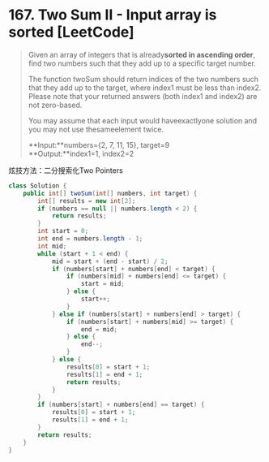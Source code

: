 # 167. Two Sum II - Input array is sorted \[LeetCode\]

> Given an array of integers that is already**sorted in ascending order**, find two numbers such that they add up to a specific target number.
>
> The function twoSum should return indices of the two numbers such that they add up to the target, where index1 must be less than index2. Please note that your returned answers \(both index1 and index2\) are not zero-based.
>
> You may assume that each input would haveexactlyone solution and you may not use thesameelement twice.
>
> **Input:**numbers={2, 7, 11, 15}, target=9  
> **Output:**index1=1, index2=2

炫技方法：二分搜索化Two Pointers

```java
class Solution {
    public int[] twoSum(int[] numbers, int target) {
        int[] results = new int[2];
        if (numbers == null || numbers.length < 2) {
            return results;
        }
        int start = 0;
        int end = numbers.length - 1;
        int mid;
        while (start + 1 < end) {
            mid = start + (end - start) / 2;
            if (numbers[start] + numbers[end] < target) {
                if (numbers[mid] + numbers[end] <= target) {
                    start = mid;
                } else {
                    start++;
                }
            } else if (numbers[start] + numbers[end] > target) {
                if (numbers[start] + numbers[mid] >= target) {
                    end = mid;
                } else {
                    end--;
                }
            } else {
                results[0] = start + 1;
                results[1] = end + 1;
                return results;
            }
        }
        if (numbers[start] + numbers[end] == target) {
            results[0] = start + 1;
            results[1] = end + 1;
        }
        return results;
    }
}
```



